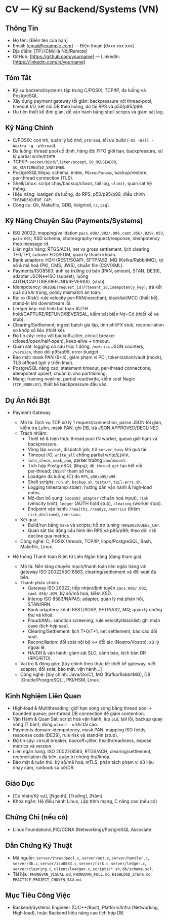 # CV — Kỹ sư Backend/Systems (VN)

## Thông Tin
- Họ tên: [Điền tên của bạn]
- Email: [email@example.com] — Điện thoại: [0xxx xxx xxx]
- Địa điểm: [TP.HCM/Hà Nội/Remote]
- GitHub: [https://github.com/yourname] — LinkedIn: [https://linkedin.com/in/yourname]

## Tóm Tắt
- Kỹ sư backend/systems tập trung C/POSIX, TCP/IP, đa luồng và PostgreSQL.
- Xây dựng payment gateway tối giản: backpressure với thread‑pool, timeout I/O, kết nối DB theo luồng, đo tải RPS và p50/p95/p99.
- Ưu tiên thiết kế đơn giản, dễ vận hành bằng shell scripts và giám sát log.

## Kỹ Năng Chính
- C/POSIX: con trỏ, quản lý bộ nhớ, `pthread`, tối ưu build (`-O2 -Wall -Wextra -g -pthread`).
- Đa luồng: thread pool cố định, hàng đợi FIFO giới hạn, backpressure, xử lý partial write/`EINTR`.
- TCP/IP: `socket/bind/listen/accept`, `SO_REUSEADDR`, `SO_RCVTIMEO`/`SO_SNDTIMEO`.
- PostgreSQL/libpq: schema, index, `PQexecParams`, backup/restore, per‑thread connection (TLS).
- Shell/Linux: script chạy/backup/chaos, tail log, `ulimit`, quan sát hệ thống.
- Hiệu năng: loadgen đa luồng, đo RPS, p50/p95/p99, điều chỉnh `THREADS`/`QUEUE_CAP`.
- Công cụ: Git, Makefile, GDB, Valgrind, `nc`, `psql`.

## Kỹ Năng Chuyên Sâu (Payments/Systems)
- ISO 20022: mapping/validation `pacs.008/.002/.009`, `camt.056/.029/.053`, `pain.001`; XSD schema, choreography request/response, idempotency theo message-id.
- Liên ngân hàng: RTGS/ACH, net vs gross settlement, lịch clearing T+0/T+1, cutover EOD/EOM, quản lý thanh khoản.
- Bank adapters: H2H (REST/SOAP), SFTP/AS2, MQ (Kafka/RabbitMQ), ký số & mã hoá (PKI, CMS, JWS), chuẩn file (CSV/XML).
- Payments/ISO8583: ánh xạ trường cơ bản (PAN, amount, STAN, DE39), adapter JSON↔ISO (subset), luồng AUTH/CAPTURE/REFUND/REVERSAL (stub).
- Idempotency: `UNIQUE(request_id)`/`(tenant_id,idempotency_key)`, trả kết quả cũ khi trùng, policy mismatch an toàn.
- Rủi ro (Risk): rule velocity per‑PAN/merchant, blacklist/MCC (thiết kế), stand‑in khi downstream lỗi.
- Ledger kép: mô hình bút toán AUTH hold/CAPTURE/REFUND/REVERSAL, kiểm bất biến Nợ=Có (thiết kế và stub).
- Clearing/Settlement: ingest batch giả lập, tính phí/FX stub, reconciliation so khớp số liệu (thiết kế).
- Độ tin cậy: retry với backoff+jitter, circuit breaker (closed/open/half‑open), keep‑alive + timeout.
- Quan sát: logging có cấu trúc 1 dòng, `/metrics` JSON counters, `/version`, theo dõi p95/p99, error budget.
- Bảo mật: mask PAN (6+4), giảm phạm vi PCI, tokenization/vault (mock), TLS offload (gợi ý triển khai).
- PostgreSQL nâng cao: statement timeout, per‑thread connections, idempotent upsert, chuẩn bị cho partitioning.
- Mạng: framing newline, partial read/write, kiểm soát Nagle (`TCP_NODELAY`), thiết kế backpressure đầu vào.


## Dự Án Nổi Bật
- Payment Gateway 
  - Mô tả: Dịch vụ TCP xử lý 1 request/connection, parse JSON tối giản, kiểm tra Luhn, mask PAN, ghi DB, trả JSON APPROVED/DECLINED.
  - Trách nhiệm:
    - Thiết kế & hiện thực thread pool (N worker, queue giới hạn) và backpressure.
    - Vòng lặp `accept`, dispatch job; trả `server_busy` khi quá tải.
    - Timeout I/O, `write_all` chống partial write/`EINTR`.
    - `luhn_check`, `mask_pan`, parser trường `pan`/`amount`.
    - Tích hợp PostgreSQL (libpq); `db_thread_get` tạo kết nối per‑thread; `INSERT` tham số hoá.
    - Loadgen đa luồng (C) đo `RPS`, `p50/p95/p99`.
    - Shell scripts: `run.sh`, `backup.sh`, `tests/*`, `tail-errs.sh`.
    - Logging timestamp stderr; hướng dẫn vận hành & high‑load notes.
    - Mô‑đun bổ sung: `iso8583_adapter` (chuẩn hoá input), `risk` (velocity limit), `ledger` (AUTH hold stub), `clearing` (worker stub).
    - Endpoint vận hành: `/healthz`, `/readyz`, `/metrics` (thêm `risk_declined`), `/version`.
  - Kết quả:
    - Build/run bằng `make` và scripts; hỗ trợ tuning `THREADS`/`QUEUE_CAP`.
    - Quan sát tác động cấu hình lên RPS và p95/p99; theo dõi risk decline qua metrics.
  - Công nghệ: C, POSIX threads, TCP/IP, libpq/PostgreSQL, Bash, Makefile, Linux.
 
- Hệ thống Thanh toán Điện tử Liên Ngân hàng (đang tham gia)
  - Mô tả: Nền tảng chuyển mạch/thanh toán liên ngân hàng với gateway ISO 20022/ISO 8583, clearing/settlement và đối soát đa bên.
  - Thành phần chính:
    - Gateway ISO 20022: tiếp nhận/định tuyến `pacs.008/.002`, `camt.056/.029`; ký số/mã hoá, kiểm XSD.
    - Interop ISO 8583/NAPAS: adapter, quản lý mã phản hồi, STAN/RRN.
    - Bank adapters: kênh REST/SOAP, SFTP/AS2, MQ; quản lý chứng thư và khoá.
    - Fraud/AML: sanction screening, rule velocity/blacklist; ghi nhận case (tích hợp sau).
    - Clearing/Settlement: lịch T+0/T+1, net settlement, báo cáo đối soát.
    - Reconciliation: đối soát nội bộ ↔ đối tác (Nostro/Vostro), xử lý ngoại lệ.
    - HA/DR & vận hành: giám sát SLO, cảnh báo, kịch bản DR (RPO/RTO).
  - Vai trò & đóng góp: [tùy chỉnh theo thực tế: thiết kế gateway, viết adapter, đối soát, bảo mật, vận hành...]
  - Công nghệ: [tùy chỉnh: Java/Go/C], MQ (Kafka/RabbitMQ), DB [Oracle/PostgreSQL], PKI/HSM, Linux.

## Kinh Nghiệm Liên Quan
- High‑load & Multithreading: giới hạn song song bằng thread pool + bounded queue; per‑thread DB connection để giảm contention.
- Vận Hành & Quan Sát: script hoá vận hành, lưu `pid`, tail lỗi, backup quay vòng (7 bản); dùng `ulimit -n` khi tải cao.
- Payments domain: idempotency, mask PAN, mapping ISO fields, response code (DE39), rule risk và stand‑in (stub).
- Độ tin cậy: circuit breaker, backoff+jitter, health/readiness, expose metrics và version.
- Liên ngân hàng: ISO 20022/8583, RTGS/ACH, clearing/settlement, reconciliation đa bên, quản trị chứng thư/khóa.
- Bảo mật & tuân thủ: ký số/mã hoá, mTLS, phân tách phạm vi dữ liệu nhạy cảm, runbook sự cố/DR.

## Giáo Dục
- [Cử nhân/Kỹ sư], [Ngành], [Trường], [Năm]
- Khóa ngắn: Hệ điều hành Linux, Lập trình mạng, C nâng cao (nếu có)

## Chứng Chỉ (nếu có)
- Linux Foundation/LPIC/CCNA (Networking)/PostgreSQL Associate

## Dẫn Chứng Kỹ Thuật
- Mã nguồn: `server/threadpool.c`, `server/net.c`, `server/handler.c`, `server/db.c`, `server/iso8583.c`, `server/risk.c`, `server/ledger.c`, `server/clearing.c`, `client/loadgen.c`, `scripts/*.sh`, `db/schema.sql`.
- Tài liệu: `PHONGVAN_VISUAL.md`, `PHONGVAN_FULL.md`, `HIGHLOAD_STEPS.md`, `PRACTICE_PROJECT_CHUYEN_SAU.md`.

## Mục Tiêu Công Việc
- Backend/Systems Engineer (C/C++/Rust), Platform/Infra (Networking, High‑load), hoặc Backend hiệu năng cao tích hợp DB.
